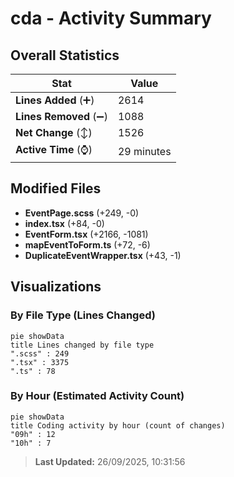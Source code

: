 # cda - Activity Summary 

## Overall Statistics

| Stat                   | Value                                                             |
| ---------------------- | ----------------------------------------------------------------- |
| **Lines Added** (➕)   | 2614                                          |
| **Lines Removed** (➖) | 1088                                        |
| **Net Change** (↕)    | 1526                |
| **Active Time** (⌚)   | 29 minutes |


## Modified Files
- **EventPage.scss** (+249, -0)
- **index.tsx** (+84, -0)
- **EventForm.tsx** (+2166, -1081)
- **mapEventToForm.ts** (+72, -6)
- **DuplicateEventWrapper.tsx** (+43, -1)

## Visualizations

### By File Type (Lines Changed)

```mermaid
pie showData
title Lines changed by file type
".scss" : 249
".tsx" : 3375
".ts" : 78
```

### By Hour (Estimated Activity Count)

```mermaid
pie showData
title Coding activity by hour (count of changes)
"09h" : 12
"10h" : 7
```


> **Last Updated:** 26/09/2025, 10:31:56